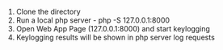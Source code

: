 1. Clone the directory
2. Run a local php server - php -S 127.0.0.1:8000
3. Open Web App Page (127.0.0.1:8000) and start keylogging
4. Keylogging results will be shown in php server log requests
